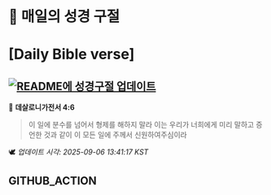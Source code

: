 # 🙏 매일의 성경 구절
# [Daily Bible verse]
## [![README에 성경구절 업데이트](https://github.com/DONGSUKA/first_test/actions/workflows/update-readme-bible.yml/badge.svg)](https://github.com/DONGSUKA/first_test/actions/workflows/update-readme-bible.yml)
<!-- START_BIBLE_VERSE -->
📖 **데살로니가전서 4:6**
> 이 일에 분수를 넘어서 형제를 해하지 말라 이는 우리가 너희에게 미리 말하고 증언한 것과 같이 이 모든 일에 주께서 신원하여주심이라

🕊️ _업데이트 시각: 2025-09-06 13:41:17 KST_
  <!-- END_BIBLE_VERSE -->
## GITHUB_ACTION
